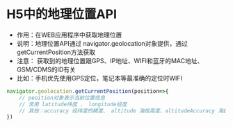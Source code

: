 # H5中的地理位置API

- 作用：在WEB应用程序中获取地理位置
- 说明：地理位置API通过 navigator.geolocation对象提供，通过getCurrentPosition方法获取
- 注意： 获取到的地理位置跟GPS、IP地址、WIFI和蓝牙的MAC地址、GSM/CDMS的ID有关
- 比如：手机优先使用GPS定位，笔记本等最准确的定位时WIFI

```javascript
navigator.geolocation.getCurrentPosition(position=>{
    // peoition对象表示当前位置信息
    // 常用 latitude纬度 、 longitude经度
    // 其他：accuracy 经纬度的精度、 altitude 海拔高度、altitudeAccuracy 海拔高度的精度 、 heading设备行进的方向、speed速度
})
```

